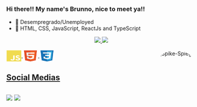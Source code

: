 ### Hi there!! My name's Brunno, nice to meet ya!!

- 🔭 Desempregrado/Unemployed
- 🌱 HTML, CSS, JavaScript, ReactJs and TypeScript

<div align="center">
  
  <a href="https://github.com/BrunSpiegel">
  <img height="170em" src="https://github-readme-stats.vercel.app/api?username=BrunSpiegel&show_icons=true&theme=tokyonight"/>
  <img height="170em" src="https://github-readme-stats.vercel.app/api/top-langs/?username=BrunSpiegel&layout=compact&langs_count=7&theme=tokyonight"/>
</div>

<div style="display: inline_block"><br>
  
  <img align="center" alt="Brunno-Js" height="30" width="40" src="https://raw.githubusercontent.com/devicons/devicon/master/icons/javascript/javascript-plain.svg">
  <img align="center" alt="Brunno-HTML" height="30" width="40" src="https://raw.githubusercontent.com/devicons/devicon/master/icons/html5/html5-original.svg">
  <img align="center" alt="Brunno-CSS" height="30" width="40" src="https://raw.githubusercontent.com/devicons/devicon/master/icons/css3/css3-original.svg">
  <img align="right" alt="Spike-Spiegel" height="200" style="border-radius:50px;" src="https://i.scdn.co/image/ab67616d0000b27385f60d09678277978bdba4ed">
</div>

##
<h2>Social Medias<h2>

<div>
  <a href="https://www.instagram.com/brunno_bozz/" target="_blank"><img src="https://img.shields.io/badge/-Instagram-%23E4405F?style=for-the-badge&logo=instagram&logoColor=white" target="_blank"></a> 
  <a href="https://www.linkedin.com/in/brunno-morokuma-610711234/" target="_blank"><img src="https://img.shields.io/badge/-LinkedIn-%230077B5?style=for-the-badge&logo=linkedin&logoColor=white" target="_blank"></a>
  
</div>
